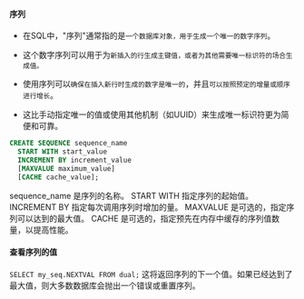 #### 序列
* 在SQL中，"序列"通常指的是`一个数据库对象，用于生成一个唯一的数字序列`。
* 这个数字序列可以用于为`新插入的行生成主键值，或者为其他需要唯一标识符的场合生成值。`

* 使用序列可以`确保在插入新行时生成的数字是唯一的`，并且`可以按照预定的增量或顺序进行增长`。
* 这比手动指定唯一的值或使用其他机制（如UUID）来生成唯一标识符更为简便和可靠。
```sql
CREATE SEQUENCE sequence_name  
  START WITH start_value  
  INCREMENT BY increment_value  
  [MAXVALUE maximum_value]  
  [CACHE cache_value];
```
sequence_name 是序列的名称。
START WITH 指定序列的起始值。
INCREMENT BY 指定每次调用序列时增加的量。
MAXVALUE 是可选的，指定序列可以达到的最大值。
CACHE 是可选的，指定预先在内存中缓存的序列值数量，以提高性能。

#### 查看序列的值
`SELECT my_seq.NEXTVAL FROM dual;`
这将返回序列的下一个值。如果已经达到了最大值，则大多数数据库会抛出一个错误或重置序列。

